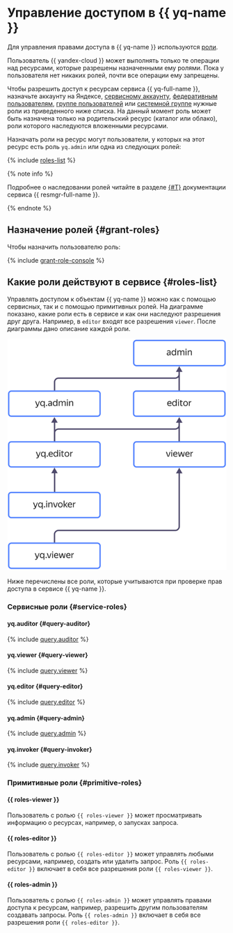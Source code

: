# Управление доступом в {{ yq-name }}

Для управления правами доступа в {{ yq-name }} используются [роли](../../iam/concepts/access-control/roles.md).

Пользователь {{ yandex-cloud }} может выполнять только те операции над ресурсами, которые разрешены назначенными ему ролями. Пока у пользователя нет никаких ролей, почти все операции ему запрещены.

Чтобы разрешить доступ к ресурсам сервиса {{ yq-full-name }}, назначьте аккаунту на Яндексе, [сервисному аккаунту](../../iam/concepts/users/service-accounts.md), [федеративным пользователям](../../iam/concepts/federations.md), [группе пользователей](../../organization/operations/manage-groups.md) или [системной группе](../../iam/concepts/access-control/system-group.md) нужные роли из приведенного ниже списка. На данный момент роль может быть назначена только на родительский ресурс (каталог или облако), роли которого наследуются вложенными ресурсами.

Назначать роли на ресурс могут пользователи, у которых на этот ресурс есть роль `yq.admin` или одна из следующих ролей:

{% include [roles-list](../../_includes/iam/roles-list.md) %}

{% note info %}

Подробнее о наследовании ролей читайте в разделе [{#T}](../../resource-manager/concepts/resources-hierarchy.md#access-rights-inheritance) документации сервиса {{ resmgr-full-name }}.

{% endnote %}

## Назначение ролей {#grant-roles}

Чтобы назначить пользователю роль:

{% include [grant-role-console](../../_includes/grant-role-console.md) %}

## Какие роли действуют в сервисе {#roles-list}

Управлять доступом к объектам {{ yq-name }} можно как с помощью сервисных, так и с помощью примитивных ролей. На диаграмме показано, какие роли есть в сервисе и как они наследуют разрешения друг друга. Например, в `editor` входят все разрешения `viewer`. После диаграммы дано описание каждой роли.

<center>

![image](../../_assets/query/service-roles-hierarchy.svg)

</center>

Ниже перечислены все роли, которые учитываются при проверке прав доступа в сервисе {{ yq-name }}.

### Сервисные роли {#service-roles}

#### yq.auditor {#query-auditor}

{% include [query.auditor](../../_roles/yq/auditor.md) %}

#### yq.viewer {#query-viewer}

{% include [query.viewer](../../_roles/yq/viewer.md) %}

#### yq.editor {#query-editor}

{% include [query.editor](../../_roles/yq/editor.md) %}

#### yq.admin {#query-admin}

{% include [query.admin](../../_roles/yq/admin.md) %}

#### yq.invoker {#query-invoker}

{% include [query.invoker](../../_roles/yq/invoker.md) %}

### Примитивные роли {#primitive-roles}

#### {{ roles-viewer }}

Пользователь с ролью `{{ roles-viewer }}` может просматривать информацию о ресурсах, например, о запусках запроса.

#### {{ roles-editor }}

Пользователь с ролью `{{ roles-editor }}` может управлять любыми ресурсами, например, создать или удалить запрос. Роль `{{ roles-editor }}` включает в себя все разрешения роли `{{ roles-viewer }}`.

#### {{ roles-admin }}

Пользователь с ролью `{{ roles-admin }}` может управлять правами доступа к ресурсам, например, разрешить другим пользователям создавать запросы. Роль `{{ roles-admin }}` включает в себя все разрешения роли `{{ roles-editor }}`.
